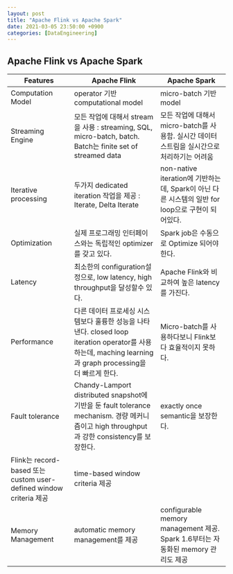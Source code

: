 ```yaml
---
layout: post
title: "Apache Flink vs Apache Spark"
date: 2021-03-05 23:50:00 +0900
categories: [DataEngineering]
---
```


## Apache Flink vs Apache Spark

| Features | Apache Flink | Apache Spark
| -- | -- | --
| Computation Model | operator 기반 computational model | micro-batch 기반 model
| Streaming Engine | 모든 작업에 대해서 stream을 사용 : streaming, SQL, micro-batch, batch. Batch는 finite set of streamed data | 모든 작업에 대해서 micro-batch를 사용함. 실시간 데이터 스트림을 실시간으로 처리하기는 어려움 
| Iterative processing | 두가지 dedicated iteration 작업을 제공 : Iterate, Delta Iterate | non-native iteration에 기반하는데, Spark이 아닌 다른 시스템의 일반 for loop으로 구현이 되어있다. 
| Optimization | 실제 프로그래밍 인터페이스와는 독립적인 optimizer를 갖고 있다. | Spark job은 수동으로 Optimize 되어야한다. 
| Latency | 최소한의 configuration설정으로, low latency, high throughput을 달성할수 있다. | Apache Flink와 비교하여 높은 latency를 가진다.
| Performance | 다른 데이터 프로세싱 시스템보다 훌륭한 성능을 나타낸다. closed loop iteration operator를 사용하는데, maching learning과 graph processing을 더 빠르게 한다. | Micro-batch를 사용하다보니 Flink보다 효율적이지 못하다.
| Fault tolerance | Chandy-Lamport distributed snapshot에 기반을 둔 fault tolerance mechanism. 경량 메커니즘이고 high throughput과 강한 consistency를 보장한다. | exactly once semantic을 보장한다.
| Flink는 record-based 또는 custom user-defined window criteria 제공 | time-based window criteria 제공
| Memory Management | automatic memory management를 제공 | configurable memory management 제공. Spark 1.6부터는 자동화된 memory 관리도 제공